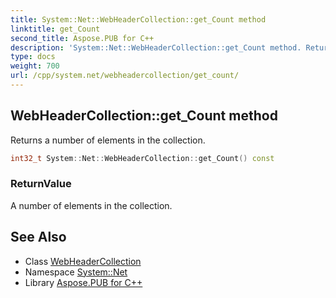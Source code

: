```yaml
---
title: System::Net::WebHeaderCollection::get_Count method
linktitle: get_Count
second_title: Aspose.PUB for C++
description: 'System::Net::WebHeaderCollection::get_Count method. Returns a number of elements in the collection in C++.'
type: docs
weight: 700
url: /cpp/system.net/webheadercollection/get_count/
---
```

## WebHeaderCollection::get_Count method


Returns a number of elements in the collection.

```cpp
int32_t System::Net::WebHeaderCollection::get_Count() const
```


### ReturnValue

A number of elements in the collection.

## See Also

* Class [WebHeaderCollection](../)
* Namespace [System::Net](../../)
* Library [Aspose.PUB for C++](../../../)
